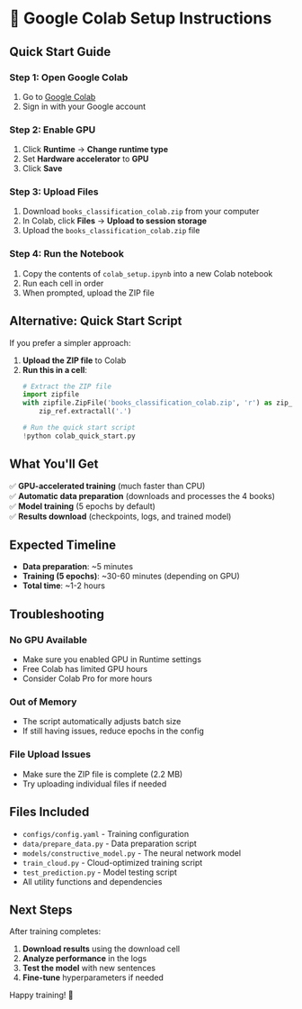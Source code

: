 # 🚀 Google Colab Setup Instructions

## Quick Start Guide

### Step 1: Open Google Colab
1. Go to [Google Colab](https://colab.research.google.com)
2. Sign in with your Google account

### Step 2: Enable GPU
1. Click **Runtime** → **Change runtime type**
2. Set **Hardware accelerator** to **GPU**
3. Click **Save**

### Step 3: Upload Files
1. Download `books_classification_colab.zip` from your computer
2. In Colab, click **Files** → **Upload to session storage**
3. Upload the `books_classification_colab.zip` file

### Step 4: Run the Notebook
1. Copy the contents of `colab_setup.ipynb` into a new Colab notebook
2. Run each cell in order
3. When prompted, upload the ZIP file

## Alternative: Quick Start Script

If you prefer a simpler approach:

1. **Upload the ZIP file** to Colab
2. **Run this in a cell**:
   ```python
   # Extract the ZIP file
   import zipfile
   with zipfile.ZipFile('books_classification_colab.zip', 'r') as zip_ref:
       zip_ref.extractall('.')
   
   # Run the quick start script
   !python colab_quick_start.py
   ```

## What You'll Get

✅ **GPU-accelerated training** (much faster than CPU)  
✅ **Automatic data preparation** (downloads and processes the 4 books)  
✅ **Model training** (5 epochs by default)  
✅ **Results download** (checkpoints, logs, and trained model)  

## Expected Timeline

- **Data preparation**: ~5 minutes
- **Training (5 epochs)**: ~30-60 minutes (depending on GPU)
- **Total time**: ~1-2 hours

## Troubleshooting

### No GPU Available
- Make sure you enabled GPU in Runtime settings
- Free Colab has limited GPU hours
- Consider Colab Pro for more hours

### Out of Memory
- The script automatically adjusts batch size
- If still having issues, reduce epochs in the config

### File Upload Issues
- Make sure the ZIP file is complete (2.2 MB)
- Try uploading individual files if needed

## Files Included

- `configs/config.yaml` - Training configuration
- `data/prepare_data.py` - Data preparation script
- `models/constructive_model.py` - The neural network model
- `train_cloud.py` - Cloud-optimized training script
- `test_prediction.py` - Model testing script
- All utility functions and dependencies

## Next Steps

After training completes:
1. **Download results** using the download cell
2. **Analyze performance** in the logs
3. **Test the model** with new sentences
4. **Fine-tune** hyperparameters if needed

Happy training! 🎉 